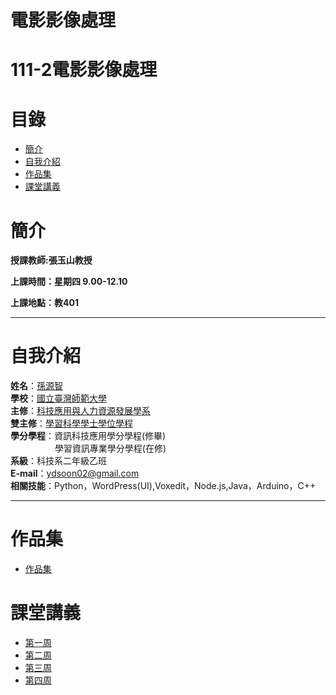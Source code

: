 # 電影影像處理
# 111-2電影影像處理
# 目錄
+ [簡介](https://github.com/yuancc12/Image-Processing#%E7%B0%A1%E4%BB%8B)
+ [自我介紹](https://github.com/yuancc12/Image-Processing#%E8%87%AA%E6%88%91%E4%BB%8B%E7%B4%B9)
+ [作品集](https://github.com/yuancc12/Image-Processing/blob/main/README.md#%E4%BD%9C%E6%A5%AD%E5%B0%88%E5%8D%80)
+ [課堂講義](https://github.com/yuancc12/Image-Processing/blob/main/README.md#%E8%AA%B2%E5%A0%82%E8%AC%9B%E7%BE%A9)

# 簡介
**授課教師:張玉山教授**

**上課時間：星期四 9.00-12.10**

**上課地點：教401**
***
# 自我介紹
**姓名**：[孫源智](https://yuancc12.github.io/web/mypages/)\
**學校**：[國立臺灣師範大學](https://www.ntnu.edu.tw/)\
**主修**：[科技應用與人力資源發展學系](https://www.tahrd.ntnu.edu.tw/)\
**雙主修**：[學習科學學士學位學程](https://www.upls.ntnu.edu.tw/)\
**學分學程**：資訊科技應用學分學程(修畢)\
&nbsp;&nbsp;&nbsp;&nbsp;&nbsp;&nbsp;&nbsp;&nbsp;&nbsp;&nbsp;&nbsp;&nbsp;&nbsp;&nbsp;&nbsp;&nbsp; &nbsp;學習資訊專業學分學程(在修)\
**系級**：科技系二年級乙班\
**E-mail**：ydsoon02@gmail.com\
**相關技能**：Python，WordPress(UI),Voxedit，Node.js,Java，Arduino，C++
***
# 作品集
+ [作品集](https://drive.google.com/drive/folders/1egcmt-zTLVovPvQJJrsbWx0vskrxJKl1?usp=share_link)
# 課堂講義
+ [第一周](https://drive.google.com/drive/folders/1-iZTwh76d2YbIQcXrL4PvpyGunWYU7M4?usp=share_link)
+ [第二周](https://drive.google.com/drive/folders/1EOEVkKt4cGgQf6r84ZzniS3JoMCjnct7?usp=share_link)
+ [第三周](https://drive.google.com/drive/folders/1MGo76MruGhCNj6BJt0JpKnVX4XhPeU3F?usp=share_link)
+ [第四周](https://drive.google.com/drive/folders/1u9xSVqMoislnKot0xr8-Fyn3LKgBuWbQ?usp=share_link)
